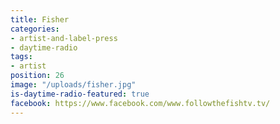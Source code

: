 ```yaml
---
title: Fisher
categories:
- artist-and-label-press
- daytime-radio
tags:
- artist
position: 26
image: "/uploads/fisher.jpg"
is-daytime-radio-featured: true
facebook: https://www.facebook.com/www.followthefishtv.tv/
---
```


